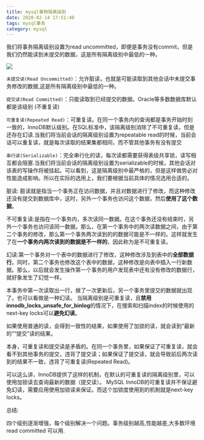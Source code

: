 ```yaml
---
title: mysql事物隔离级别
date: 2020-02-14 17:51:40
tags: mysql事务
category: mysql
---
```



我们将事务隔离级别设置为read uncommitted，即便是事务没有commit，但是我们仍然能读到未提交的数据，这是所有隔离级别中最低的一种。

![](http://119.29.18.20/img/mysqltransac.png)

`未提交读(Read Uncommitted)`：允许脏读，也就是可能读取到其他会话中未提交事务修改的数据,这是所有隔离级别中最低的一种。

`提交读(Read Committed)`：只能读取到已经提交的数据。Oracle等多数数据库默认都是该级别 (不重复读)

`可重复读(Repeated Read)`：可重复读。在同一个事务内的查询都是事务开始时刻一致的，InnoDB默认级别。在SQL标准中，该隔离级别消除了不可重复读，但是还存在幻读.当我们将当前会话的隔离级别设置为repeatable read的时候，当前会话可以重复读，就是每次读取的结果集都相同，而不管其他事务有没有提交

`串行读(Serializable)`：完全串行化的读，每次读都需要获得表级共享锁，读写相互都会阻塞.当我们将当前会话的隔离级别设置为serializable的时候，其他会话对该表的写操作将被挂起。可以看到，这是隔离级别中最严格的，但是这样做势必对性能造成影响。所以在实际的选用上，我们要根据当前具体的情况选用合适的。


脏读: 脏读就是指当一个事务正在访问数据，并且对数据进行了修改，而这种修改还没有提交到数据库中，这时，另外一个事务也访问这个数据，然后**使用了这个数据**。

不可重复读:是指在一个事务内，多次读同一数据。在这个事务还没有结束时，另外一个事务也访问该同一数据。那么，在第一个事务中的两次读数据之间，由于第二个事务的修改，那么第一个事务两次读到的的数据可能是不一样的。这样就发生了在**一个事务内两次读到的数据是不一样的**，因此称为是不可重复读。

幻读:第一个事务对一个表中的数据进行了修改，这种修改涉及到表中的**全部数据行**。同时，第二个事务也修改这个表中的数据，这种修改是向表中插入一行新数据。那么，以后就会发生操作第一个事务的用户发现表中还有没有修改的数据行，就好象发生了幻觉一样。

本事务中第一次读取出一行，做了一次更新后，另一个事务里提交的数据就出现了。也可以看做是一种幻读。
当隔离级别是可重复读，且**禁用innodb_locks_unsafe_for_binlog**的情况下，在搜索和扫描index的时候使用的next-key locks可以**避免幻读**。

如果使用普通的读，会得到一致性的结果，如果使用了加锁的读，就会读到“最新的”“提交”读的结果。

本身，可重复读和提交读是矛盾的。在同一个事务里，如果保证了可重复读，就会看不到其他事务的提交，违背了提交读；如果保证了提交读，就会导致前后两次读到的结果不一致，违背了可重复读(Repeated Read)。

可以这么讲，InnoDB提供了这样的机制，在默认的可重复读的隔离级别里，可以使用加锁读去查询最新的数据（提交读）。
MySQL InnoDB的可重复读并不保证避免幻读，需要应用使用加锁读来保证。而这个加锁度使用到的机制就是next-key locks。

总结:

四个级别逐渐增强，每个级别解决一个问题。事务级别越高,性能越差,大多数环境read committed 可以用.